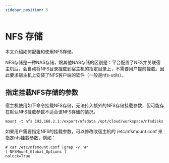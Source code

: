 ```yaml
---
sidebar_position: 5
---
```


# NFS 存储

本文介绍如何配置和使用NFS存储。

NFS存储是一种NAS存储，跟其他NAS存储的区别是：平台配置了NFS并关联宿主机后，会自动将NFS目录挂载到宿主机的指定目录上，不需要用户提前挂载。因此要求宿主机上安装了NFS客户端的软件（一般是nfs-utils）。

## 指定挂载NFS存储的参数

宿主机使用如下命令挂载NFS存储，无法传入额外的NFS存储挂载参数，但可能存在默认NFS挂载参数不适合该NFS存储的情况。

```
mount -t nfs 192.168.2.1:/export/nfsdata /opt/cloud/workspace/nfsdisks
```

如果用户需要指定NFS的挂载参数，可以修改改宿主机的 /etc/nfsmount.conf 来指定nfs挂载参数，例如：

```
# cat /etc/nfsmount.conf |grep -v '#'
[ NFSMount_Global_Options ]
nolock=True
```
